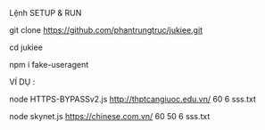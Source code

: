 Lệnh SETUP & RUN

git clone https://github.com/phantrungtruc/jukiee.git

cd jukiee

npm i fake-useragent

VÍ DỤ :

node HTTPS-BYPASSv2.js http://thptcangiuoc.edu.vn/ 60 6 sss.txt

node skynet.js https://chinese.com.vn/ 60 50 6 sss.txt
